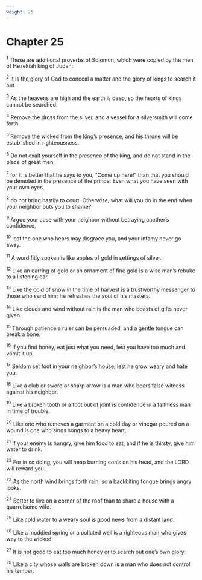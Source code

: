 ```yaml
---
weight: 25
---
```


# Chapter 25

<sup>1</sup> These are additional proverbs of Solomon, which were copied by the men of Hezekiah king of Judah: 

<sup>2</sup> It is the glory of God to conceal a matter and the glory of kings to search it out. 

<sup>3</sup> As the heavens are high and the earth is deep, so the hearts of kings cannot be searched. 

<sup>4</sup> Remove the dross from the silver, and a vessel for a silversmith will come forth. 

<sup>5</sup> Remove the wicked from the king’s presence, and his throne will be established in righteousness. 

<sup>6</sup> Do not exalt yourself in the presence of the king, and do not stand in the place of great men; 

<sup>7</sup> for it is better that he says to you, “Come up here!” than that you should be demoted in the presence of the prince. Even what you have seen with your own eyes, 

<sup>8</sup> do not bring hastily to court. Otherwise, what will you do in the end when your neighbor puts you to shame? 

<sup>9</sup> Argue your case with your neighbor without betraying another’s confidence, 

<sup>10</sup> lest the one who hears may disgrace you, and your infamy never go away. 

<sup>11</sup> A word fitly spoken is like apples of gold in settings of silver. 

<sup>12</sup> Like an earring of gold or an ornament of fine gold is a wise man’s rebuke to a listening ear. 

<sup>13</sup> Like the cold of snow in the time of harvest is a trustworthy messenger to those who send him; he refreshes the soul of his masters. 

<sup>14</sup> Like clouds and wind without rain is the man who boasts of gifts never given. 

<sup>15</sup> Through patience a ruler can be persuaded, and a gentle tongue can break a bone. 

<sup>16</sup> If you find honey, eat just what you need, lest you have too much and vomit it up. 

<sup>17</sup> Seldom set foot in your neighbor’s house, lest he grow weary and hate you. 

<sup>18</sup> Like a club or sword or sharp arrow is a man who bears false witness against his neighbor. 

<sup>19</sup> Like a broken tooth or a foot out of joint is confidence in a faithless man in time of trouble. 

<sup>20</sup> Like one who removes a garment on a cold day or vinegar poured on a wound is one who sings songs to a heavy heart. 

<sup>21</sup> If your enemy is hungry, give him food to eat, and if he is thirsty, give him water to drink. 

<sup>22</sup> For in so doing, you will heap burning coals on his head, and the LORD will reward you. 

<sup>23</sup> As the north wind brings forth rain, so a backbiting tongue brings angry looks. 

<sup>24</sup> Better to live on a corner of the roof than to share a house with a quarrelsome wife. 

<sup>25</sup> Like cold water to a weary soul is good news from a distant land. 

<sup>26</sup> Like a muddied spring or a polluted well is a righteous man who gives way to the wicked. 

<sup>27</sup> It is not good to eat too much honey or to search out one’s own glory. 

<sup>28</sup> Like a city whose walls are broken down is a man who does not control his temper. 


